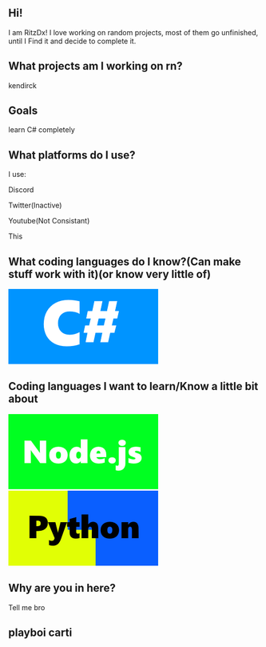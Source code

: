 ## Hi!
I am RitzDx! I love working on random projects, most of them go unfinished, until I Find it and decide to complete it.

## What projects am I working on rn?

kendirck

## Goals
learn C# completely

## What platforms do I use?

I use:

Discord

Twitter(Inactive)

Youtube(Not Consistant)

This

## What coding languages do I know?(Can make stuff work with it)(or know very little of)
![My Image](./assets/csharp2.png)
## Coding languages I want to learn/Know a little bit about
![My Image](./assets/nodejs2.png)
![My Image](./assets/python2.png)



## Why are you in here?
Tell me bro

## playboi carti
